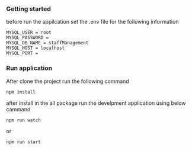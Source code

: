 ### Getting started
before run the appilcation set the .env file for the following information
```
MYSQL_USER = root
MYSQL_PASSWORD = 
MYSQL_DB_NAME = staffManagement
MYSQL_HOST = localhost
MYSQL_PORT =
```
### Run application 

After clone the project run the following command 
```
npm install 

```
after install in the all package run the develpment application using below cammand

```
npm run watch 
```
or
```
npm run start
```
